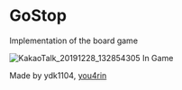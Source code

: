 # GoStop

Implementation of the board game

![KakaoTalk_20191228_132854305](https://user-images.githubusercontent.com/51282861/71538892-5c525200-2976-11ea-944a-0dfa2ccd373a.png)
In Game

Made by ydk1104, [you4rin](https://github.com/you4rin)

